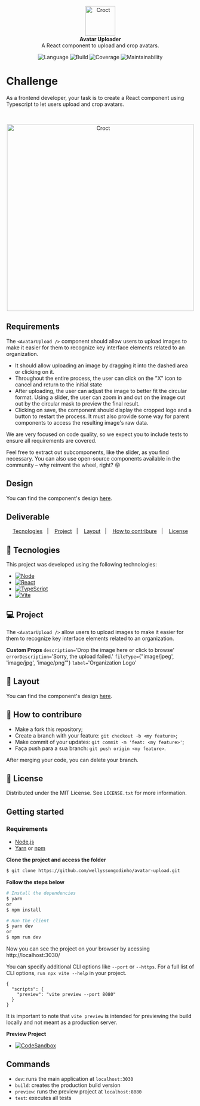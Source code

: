 <p align="center">
    <a href="https://croct.com">
      <img src="https://cdn.croct.io/brand/logo/repo-icon-green.svg" alt="Croct" height="80"/>
    </a>
    <br />
    <strong>Avatar Uploader</strong>
    <br />
    A React component to upload and crop avatars.
</p>
<p align="center">
    <img alt="Language" src="https://img.shields.io/badge/language-TypeScript-blue" />
    <img alt="Build" src="https://img.shields.io/badge/build-passing-green" />
    <img alt="Coverage" src="https://img.shields.io/badge/coverage-100%25-green" />
    <img alt="Maintainability" src="https://img.shields.io/badge/maintainability-100-green" />
</p>

# Challenge

As a frontend developer, your task is to create a React component using Typescript to let users upload and crop avatars.

<br/>

<p align="center">
    <img src="https://user-images.githubusercontent.com/943036/132790508-1d0b64be-9fc8-4cfc-8e12-a3066d373008.png" alt="Croct" width="500"/>
</p>

## Requirements

The `<AvatarUpload />` component should allow users to upload images to make it easier for them to recognize key interface elements related to an organization.

- It should allow uploading an image by dragging it into the dashed area or clicking on it.
- Throughout the entire process, the user can click on the "X" icon to cancel and return to the initial state
- After uploading, the user can adjust the image to better fit the circular format. Using a slider, the user can zoom in and out on the image cut out by the circular mask to preview the final result.
- Clicking on save, the component should display the cropped logo and a button to restart the process. It must also provide some way for parent components to access the resulting image's raw data.

We are very focused on code quality, so we expect you to include tests to ensure all requirements are covered.

Feel free to extract out subcomponents, like the slider, as you find necessary. You can also use open-source components available in the community – why reinvent the wheel, right? 😜

## Design

You can find the component's design [here](https://www.figma.com/file/aiiSV722MgNFBy0WqgfeQL/Challenges?node-id=1%3A19).

## Deliverable

<p align="center">
  <a href="#rocket-tecnologies">Tecnologies</a>&nbsp;&nbsp;&nbsp;|&nbsp;&nbsp;&nbsp;
  <a href="#project">Project</a>&nbsp;&nbsp;&nbsp;|&nbsp;&nbsp;&nbsp;
  <a href="#layout">Layout</a>&nbsp;&nbsp;&nbsp;|&nbsp;&nbsp;&nbsp;
  <a href="#how-to-contribure">How to contribure</a>&nbsp;&nbsp;&nbsp;|&nbsp;&nbsp;&nbsp;
  <a href="#memo-license">License</a>
</p>

## :rocket: Tecnologies

This project was developed using the following technologies:

* [![Node][Node.js]][Node-url]
* [![React][React.js]][React-url]
* [![TypeScript][TypeScript.org]][TypeScript-url]
* [![Vite][Vite.js]][Vite-url]

## 💻 Project

The `<AvatarUpload />` allow users to upload images to make it easier for them to recognize key interface elements related to an organization.

**Custom Props**
    `description=`'Drop the image here or click to browse'
    `errorDescription=`'Sorry, the upload failed.'
    `fileType=`{"image/jpeg', 'image/jpg', 'image/png'"}
    `label=`'Organization Logo'

## 🔖 Layout

You can find the component's design [here](https://www.figma.com/file/aiiSV722MgNFBy0WqgfeQL/Challenges?node-id=1%3A19).

## 🤔 How to contribure

- Make a fork this repository;
- Create a branch with your feature: `git checkout -b <my feature>`;
- Make commit of your updates: `git commit -m 'feat: <my feature>'`;
- Faça push para a sua branch: `git push origin <my feature>`.

After merging your code, you can delete your branch.

## :memo: License

Distributed under the MIT License. See `LICENSE.txt` for more information.

## Getting started

### Requirements

- [Node.js](https://nodejs.org/en/)
- [Yarn](https://classic.yarnpkg.com/) or [npm](https://www.npmjs.com/)

**Clone the project and access the folder**

```bash
$ git clone https://github.com/wellyssongodinho/avatar-upload.git
```

**Follow the steps below**

```bash
# Install the dependencies
$ yarn
or
$ npm install

# Run the client
$ yarn dev
or
$ npm run dev
```

Now you can see the project on your browser by acessing http://localhost:3030/

You can specify additional CLI options like `--port` or `--https`. For a full list of CLI options, `run npx vite --help` in your project.

```
{
  "scripts": {
    "preview": "vite preview --port 8080"
  }
}
```
It is important to note that `vite preview` is intended for previewing the build locally and not meant as a production server.

**Preview Project**

* [![CodeSandbox][CodeSandbox]][CodeSandbox-url]
## Commands

- `dev`: runs the main application at `localhost:3030`
- `build`: creates the production build version
- `preview`: runs the preview project at `localhost:8080`
- `test`: executes all tests

[CodeSandbox]: https://img.shields.io/badge/CodeSandbox-20232A?style=for-the-badge&logo=codesandbox&logoColor=#000000
[CodeSandbox-url]: https://codesandbox.io/s/loving-lucy-vg8on5

[Node.js]: https://img.shields.io/badge/Node-20232A?style=for-the-badge&logo=nodedotjs&logoColor=#339933
[Node-url]: https://nodejs.org/

[React.js]: https://img.shields.io/badge/React-20232A?style=for-the-badge&logo=react&logoColor=#61DAFB
[React-url]: https://reactjs.org/

[Vite.js]: https://img.shields.io/badge/Vite-bd34fe?style=for-the-badge&logo=vite&logoColor=yellow
[Vite-url]: https://vitejs.dev/

[TypeScript.org]: https://img.shields.io/badge/TypeScript-0000CD?style=for-the-badge&logo=typescript&logoColor=#3178C6
[TypeScript-url]: https://www.typescriptlang.org/
